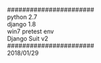 #######################<br>
python 2.7<br>
django 1.8<br>
win7 pretest env<br>
Django Suit v2<br>
#######################<br>
2018/01/29<br>
